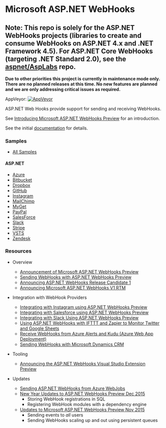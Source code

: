 # Microsoft ASP.NET WebHooks
## Note: This repo is solely for the ASP.NET WebHooks projects (libraries to create and consume WebHooks on ASP.NET 4.x and .NET Framework 4.5). For ASP.NET Core WebHooks (targeting .NET Standard 2.0), see the [aspnet/AspLabs]([https://github.com/aspnet/AspLabs/tree/master/src/WebHooks](https://github.com/aspnet/AspLabs/tree/d344b31b33cfd821211082668fae190061d13ffa/src/WebHooks)) repo.

**Due to other priorities this project is currently in maintenance mode only. There are no planned releases at this time. No new features are planned and we are only addressing critical issues as required.**

AppVeyor: [![AppVeyor](https://ci.appveyor.com/api/projects/status/github/aspnet/aspnetwebhooks?branch=dev&svg=true)](https://ci.appveyor.com/project/aspnetci/aspnetwebhooks/branch/dev)

ASP.NET Web Hooks provide support for sending and receiving WebHooks. 

See [Introducing Microsoft ASP.NET WebHooks Preview](https://devblogs.microsoft.com/aspnet/introducing-microsoft-asp-net-webhooks-preview/) for an introduction.

See the initial [documentation](https://go.microsoft.com/fwlink/?LinkId=690277) for details.

### Samples
- [All Samples](/samples/)

#### ASP.NET
- [Azure](/samples/AzureReceivers)
- [Bitbucket](/samples/BitbucketReceiver)
- [Dropbox](/samples/DropboxReceiver)
- [GitHub](/samples/GitHubReceiver)
- [Instagram](/samples/InstagramReceiver)
- [MailChimp](/samples/MailChimpReceiver.Selfhost)
- [MyGet](/samples/MyGetReceiver)
- [PayPal](/samples/PayPalReceiver)
- [SalesForce](/samples/SalesforceReceiver)
- [Slack](/samples/SlackReceiver)
- [Stripe](/samples/StripeReceiver)
- [VSTS](/samples/VstsReceiver)
- [Zendesk](/samples/ZendeskReceiver)

### Resources
* Overview
  * [Announcement of Microsoft ASP.NET WebHooks Preview](https://devblogs.microsoft.com/aspnet/introducing-microsoft-asp-net-webhooks-preview/)
  * [Sending WebHooks with ASP.NET WebHooks Preview](https://devblogs.microsoft.com/aspnet/sending-webhooks-with-asp-net-webhooks-preview/)
  * [Announcing ASP.NET WebHooks Release Candidate 1](https://devblogs.microsoft.com/aspnet/announcing-asp-net-webhooks-release-candidate-1/)
  * [Announcing Microsoft ASP.NET WebHooks V1 RTM](https://devblogs.microsoft.com/aspnet/introducing-microsoft-asp-net-webhooks-preview-2/)

* Integration with WebHook Providers
  * [Integrating with Instagram using ASP.NET WebHooks Preview](https://devblogs.microsoft.com/aspnet/integrating-with-instagram-using-asp-net-webhooks-preview/)
  * [Integrating with Salesforce using ASP.NET WebHooks Preview](https://devblogs.microsoft.com/aspnet/integrating-with-salesforce-using-asp-net-webhooks-preview/)
  * [Integrating with Slack Using ASP.NET WebHooks Preview](https://devblogs.microsoft.com/aspnet/integrating-with-slack-using-asp-net-webhooks-preview/)
  * [Using ASP.NET WebHooks with IFTTT and Zapier to Monitor Twitter and Google Sheets](https://devblogs.microsoft.com/aspnet/using-asp-net-webhooks-with-ifttt-and-zapier-to-monitor-twitter-and-google-sheets/)
  * [Receive WebHooks from Azure Alerts and Kudu (Azure Web App Deployment)](https://devblogs.microsoft.com/aspnet/receive-webhooks-from-azure-alerts-and-kudu-azure-web-app-deployment/)
  * [Sending WebHooks with Microsoft Dynamics CRM](https://cloudblogs.microsoft.com/dynamics365/no-audience/2016/01/15/sending-webhooks-with-microsoft-dynamics-crm/)

* Tooling
  * [Announcing the ASP.NET WebHooks Visual Studio Extension Preview](https://devblogs.microsoft.com/aspnet/announcing-the-asp-net-webhooks-visual-studio-extension-preview/)

* Updates
  * [Sending ASP.NET WebHooks from Azure WebJobs](https://devblogs.microsoft.com/aspnet/sending-asp-net-webhooks-from-azure-webjobs/)
  * [New Year Updates to ASP.NET WebHooks Preview Dec 2015](https://devblogs.microsoft.com/aspnet/new-year-updates-to-asp-net-webhooks-preview/)
    * Storing WebHook registrations in SQL
    * Registering WebHook modules with a dependency engine
  * [Updates to Microsoft ASP.NET WebHooks Preview Nov 2015](https://devblogs.microsoft.com/aspnet/updates-to-microsoft-asp-net-webhooks-preview/)
    * Sending events to *all* users
    * Sending WebHooks scaling up and out using persistent queues  
